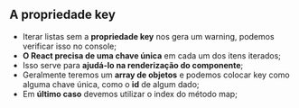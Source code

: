 ## A propriedade key

- Iterar listas sem a **propriedade key** nos gera um warning, podemos verificar isso no console;
- **O React precisa de uma chave única** em cada um dos itens iterados;
- Isso serve para **ajudá-lo na renderização do componente**;
- Geralmente teremos um **array de objetos** e podemos colocar key como alguma chave única, como o **id** de algum dado;
- Em **último caso** devemos utilizar o index do método map;